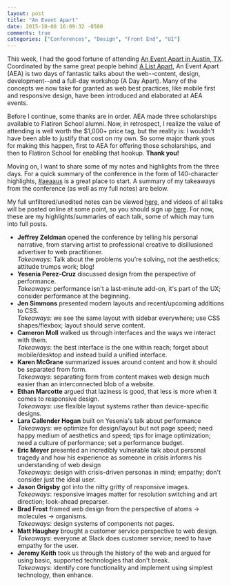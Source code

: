 ```yaml
---
layout: post
title: "An Event Apart"
date: 2015-10-08 16:09:32 -0500
comments: true
categories: ["Conferences", "Design", "Front End", "UI"]
---
```

This week, I had the good fortune of attending [An Event Apart in Austin, TX](http://aneventapart.com/event/austin-2015). Coordinated by the same great people behind [A List Apart](http://alistapart.com/), An Event Apart (AEA) is two days of fantastic talks about the web--content, design, development--and a full-day workshop (A Day Apart). Many of the concepts we now take for granted as web best practices, like mobile first and responsive design, have been introduced and elaborated at AEA events.

Before I continue, some thanks are in order. AEA made three scholarships available to Flatiron School alumni. Now, in retrospect, I realize the value of attending is well worth the $1,000+ price tag, but the reality is: I wouldn't have been able to justify that cost on my own. So some major thank yous for making this happen, first to AEA for offering those scholarships, and then to Flatiron School for enabling that hookup. <strong>Thank you!</strong>

Moving on, I want to share some of my notes and highlights from the three days. For a quick summary of the conference in the form of 140-character highlights, [#aeaaus](https://twitter.com/hashtag/aeaaus) is a great place to start. A summary of my takeaways from the conference (as well as my full notes) are below.

<!--more-->

My full unfiltered/unedited notes can be viewed [here](/downloads/aea_notes.txt), and videos of all talks will be posted online at some point, so you should sign up [here](http://aneventapart.com/subscribe). For now, these are my highlights/summaries of each talk, some of which may turn into full posts. 

 - <strong>Jeffrey Zeldman</strong> opened the conference by telling his personal narrative, from starving artist to professional creative to disillusioned advertiser to web practitioner. <br><em>Takeaways</em>: Talk about the problems you're solving, not the aesthetics; attitude trumps work; blog!
 - <strong>Yesenia Perez-Cruz</strong> discussed design from the perspective of performance. <br><em>Takeaways</em>: performance isn't a last-minute add-on, it's part of the UX; consider performance at the beginning.
 - <strong>Jen Simmons</strong> presented modern layouts and recent/upcoming additions to CSS. <br><em>Takeaways</em>: we see the same layout with sidebar everywhere; use CSS shapes/flexbox; layout should serve content.
 - <strong>Cameron Moll</strong> walked us through interfaces and the ways we interact with them. <br><em>Takeaways</em>: the best interface is the one within reach; forget about mobile/desktop and instead build a unified interface.
 - <strong>Karen McGrane</strong> summarized issues around content and how it should be separated from form. <br><em>Takeaways</em>: separating form from content makes web design much easier than an interconnected blob of a website.
 - <strong>Ethan Marcotte</strong> argued that laziness is good, that less is more when it comes to responsive design. <br><em>Takeaways</em>: use flexible layout systems rather than device-specific designs.
 - <strong>Lara Callender Hogan</strong> built on Yesenia's talk about performance <br><em>Takeaways</em>: we optimize for design/layout but not page speed; need happy medium of aesthetics and speed; tips for image optimization; need a culture of performance; set a performance budget.
 - <strong>Eric Meyer</strong> presented an incredibly vulnerable talk about personal tragedy and how his experience as someone in crisis informs his understanding of web design<br><em>Takeaways</em>: design with crisis-driven personas in mind; empathy; don't consider just the ideal user.
 - <strong>Jason Grigsby</strong> got into the nitty gritty of responsive images.<br><em>Takeaways</em>: responsive images matter for resolution switching and art direction; look-ahead preparser.
 - <strong>Brad Frost</strong> framed web design from the perspective of atoms -> molecules -> organisms.<br><em>Takeaways</em>: design systems of components not pages.
 - <strong>Matt Haughey</strong> brought a customer service perspective to web design.<br><em>Takeaways</em>: everyone at Slack does customer service; need to have empathy for the user.
 - <strong>Jeremy Keith</strong> took us through the history of the web and argued for using basic, supported technologies that don't break.<br><em>Takeaways</em>: identify core functionality and implement using simplest technology, then enhance.